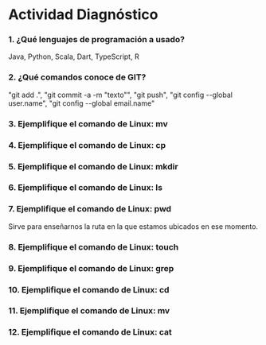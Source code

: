 # Actividad Diagnóstico


### 1. ¿Qué lenguajes de programación a usado?
Java, Python, Scala, Dart, TypeScript, R
### 2. ¿Qué comandos conoce de GIT?
"git add .", "git commit -a -m "texto"", "git push", "git config --global user.name", "git config --global email.name" 
### 3. Ejemplifique el comando de Linux: mv
### 4. Ejemplifique el comando de Linux: cp
### 5. Ejemplifique el comando de Linux: mkdir
### 6. Ejemplifique el comando de Linux: ls
### 7. Ejemplifique el comando de Linux: pwd
Sirve para enseñarnos la ruta en la que estamos ubicados en ese momento. 
### 8. Ejemplifique el comando de Linux: touch
### 9. Ejemplifique el comando de Linux: grep
### 10. Ejemplifique el comando de Linux: cd
### 11. Ejemplifique el comando de Linux: mv
### 12. Ejemplifique el comando de Linux: cat
